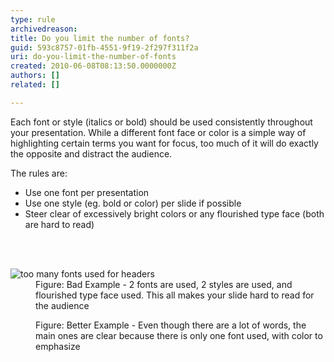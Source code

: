 ```yaml
---
type: rule
archivedreason: 
title: Do you limit the number of fonts?
guid: 593c8757-01fb-4551-9f19-2f297f311f2a
uri: do-you-limit-the-number-of-fonts
created: 2010-06-08T08:13:50.0000000Z
authors: []
related: []

---
```




  <p>Each font or style (italics or bold) should be used consistently throughout your presentation. While a different font face or color is a simple way of highlighting certain terms you want for focus, too much of it will do exactly the opposite and distract the audience.</p>
<p>The rules are&#58;</p>
<ul>
    <li>Use one font per presentation </li>
    <li>Use one style (eg. bold or color) per slide if possible </li>
    <li>Steer clear of excessively bright colors or any flourished type face (both are hard to read) </li>
</ul>

<br><excerpt class='endintro'></excerpt><br>

  <dl>
    <dt><img class="ms-rteCustom-ImageArea" alt="too many fonts used for headers" src="/Communication/RulesToBetterPowerpointPresentations/PublishingImages/BadLimitFont.jpg" /> </dt>
    <dd class="ms-rteCustom-FigureBad">Figure&#58; Bad Example - 2 fonts are used, 2 styles are used, and flourished type face used. This all makes your slide hard to read for the audience</dd>
</dl>
<dl>
    <dt><img alt="" class="ms-rteCustom-ImageArea" src="/Communication/RulesToBetterPowerpointPresentations/PublishingImages/GoodLimitFont.jpg" /> </dt>
    <dd class="ms-rteCustom-FigureGood">Figure&#58; Better Example - Even though there are a lot of words, the main ones are clear because there is only one font used, with color to emphasize</dd>
</dl>



